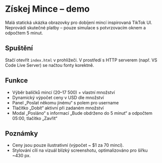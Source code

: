 # Získej Mince – demo

Malá statická ukázka obrazovky pro dobíjení mincí inspirovaná TikTok UI. Neprovádí skutečné platby – pouze simulace s potvrzovacím oknem a odpočtem 5 minut.

## Spuštění

Stačí otevřít `index.html` v prohlížeči. V prostředí s HTTP serverem (např. VS Code Live Server) se načtou fonty korektně.

## Funkce

- Výběr balíčků mincí (20–17 500) + vlastní množství
- Dynamický výpočet ceny v USD dle množství
- Panel „Poslat někomu jinému“ s polem pro username
- Tlačítko „Dobít“ aktivní při zadaném množství
- Modal „Posláno“ s informací „Bude obdrženo do 5 minut“ a odpočtem 05:00, tlačítko „Zavřít“

## Poznámky

- Ceny jsou pouze ilustrativní (výpočet ~ $1 za 70 mincí).
- Stylování cílí na vizuál blízký screenshotu, optimalizováno pro šířku ~430 px.

